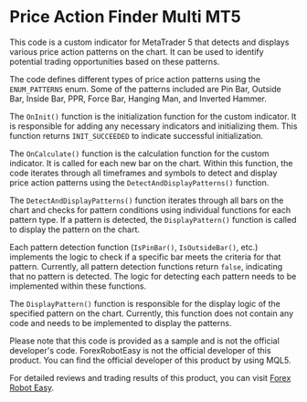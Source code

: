 # Price Action Finder Multi MT5

This code is a custom indicator for MetaTrader 5 that detects and displays various price action patterns on the chart. It can be used to identify potential trading opportunities based on these patterns.

The code defines different types of price action patterns using the `ENUM_PATTERNS` enum. Some of the patterns included are Pin Bar, Outside Bar, Inside Bar, PPR, Force Bar, Hanging Man, and Inverted Hammer.

The `OnInit()` function is the initialization function for the custom indicator. It is responsible for adding any necessary indicators and initializing them. This function returns `INIT_SUCCEEDED` to indicate successful initialization.

The `OnCalculate()` function is the calculation function for the custom indicator. It is called for each new bar on the chart. Within this function, the code iterates through all timeframes and symbols to detect and display price action patterns using the `DetectAndDisplayPatterns()` function.

The `DetectAndDisplayPatterns()` function iterates through all bars on the chart and checks for pattern conditions using individual functions for each pattern type. If a pattern is detected, the `DisplayPattern()` function is called to display the pattern on the chart.

Each pattern detection function (`IsPinBar()`, `IsOutsideBar()`, etc.) implements the logic to check if a specific bar meets the criteria for that pattern. Currently, all pattern detection functions return `false`, indicating that no pattern is detected. The logic for detecting each pattern needs to be implemented within these functions.

The `DisplayPattern()` function is responsible for the display logic of the specified pattern on the chart. Currently, this function does not contain any code and needs to be implemented to display the patterns.

Please note that this code is provided as a sample and is not the official developer's code. ForexRobotEasy is not the official developer of this product. You can find the official developer of this product by using MQL5.

For detailed reviews and trading results of this product, you can visit [Forex Robot Easy](https://forexroboteasy.com/forex-robot-review/price-action-finder-multi-mt5-review-optimize-forex-trades/).
